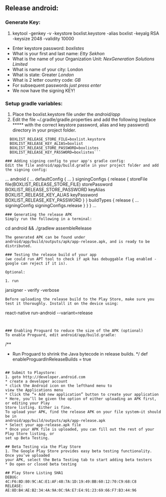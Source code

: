 ## Release android:

### Generate Key:
  1. keytool -genkey -v -keystore boxlist.keystore -alias boxlist -keyalg RSA -keysize 2048 -validity 10000
  * Enter keystore password: *boxlistes*
  * What is your first and last name: *Etty Sekhon*
  * What is the name of your Organization Unit: *NexGeneration Solutions Limited*
  * What is name of your city: London
  * What is state: Greater *London*
  * What is 2 letter country code: *GB*
  * For subsequent passwords *just press enter*
  * We now have the signing KEY!

### Setup gradle variables:
  1. Place the boxlist.keystore file under the *android/app*
  2. Edit the file ~/.gradle/gradle.properties and add the following (replace ***** with the correct keystore password, alias and key password) directory in your project folder.

  ```
    BOXLIST_RELEASE_STORE_FILE=boxlist.keystore
    BOXLIST_RELEASE_KEY_ALIAS=boxlist
    BOXLIST_RELEASE_STORE_PASSWORD=boxlistes
    BOXLIST_RELEASE_KEY_PASSWORD=boxlistes```

### Adding signing config to your app's gradle config:
Edit the file android/app/build.gradle in your project folder and add the signing config:
```
...
android {
    ...
    defaultConfig { ... }
    signingConfigs {
        release {
            storeFile file(BOXLIST_RELEASE_STORE_FILE)
            storePassword BOXLIST_RELEASE_STORE_PASSWORD
            keyAlias BOXLIST_RELEASE_KEY_ALIAS
            keyPassword BOXLIST_RELEASE_KEY_PASSWORD
        }
    }
    buildTypes {
        release {
            ...
            signingConfig signingConfigs.release
        }
    }
}
...
```
### Generating the release APK
Simply run the following in a terminal:
```
cd android && ./gradlew assembleRelease
```
The generated APK can be found under android/app/build/outputs/apk/app-release.apk, and is ready to be distributed.

### Testing the release build of your app
(we could run APT tool to check if apk has debuggable flag enabled - google can reject if it is).

Optional:

1. run

```
jarsigner - verify -verbose
```
Before uploading the release build to the Play Store, make sure you test it thoroughly. Install it on the device using:

```
react-native run-android --variant=release
```


### Enabling Proguard to reduce the size of the APK (optional)
To enable Proguard, edit android/app/build.gradle:
```
/**
 * Run Proguard to shrink the Java bytecode in release builds.
 */
def enableProguardInReleaseBuilds = true
```

## Submit to Playstore:
1. goto http://developer.android.com
* create a developer account
* click the Android icon on the lefthand menu to
view the Applications menu
* Click the “+ Add new application” button to create your application
* Here, you’ll be given the option of either uploading an APK first, or editing your Play
Store listing. Either is fine.
To upload your APK, find the release APK on your file system—it should be in
android/app/build/outputs/apk/app-release.apk
* Select your app-release.apk file
* Once your APK file is uploaded, you can fill out the rest of your Play Store listing, or
set up Beta Testing.

## Beta Testing via the Play Store
1. The Google Play Store provides easy beta testing functionality. Once you’ve uploaded
your APK, select the Beta Testing tab to start adding beta testers
* Do open or closed beta testing

## Play Store Listing SHA1
DEBUG:
4C:F6:8D:80:9C:AC:E1:AF:48:7A:1D:19:49:BB:60:12:70:C9:68:C8
RELEASE:
AE:8D:B4:AE:B2:34:4A:9A:0C:9A:E7:E4:91:23:69:66:F7:B3:44:96

